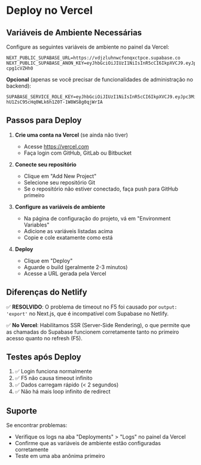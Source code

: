 # Deploy no Vercel

## Variáveis de Ambiente Necessárias

Configure as seguintes variáveis de ambiente no painel da Vercel:

```
NEXT_PUBLIC_SUPABASE_URL=https://vdjzluhnwcfonqxctpce.supabase.co
NEXT_PUBLIC_SUPABASE_ANON_KEY=eyJhbGciOiJIUzI1NiIsInR5cCI6IkpXVCJ9.eyJpc3MiOiJzdXBhYmFzZSIsInJlZiI6InZkanpsdWhud2Nmb25xeGN0cGNlIiwicm9sZSI6ImFub24iLCJpYXQiOjE3MzU3NTA2ODcsImV4cCI6MjA1MTMyNjY4N30.RnPADbJEQkdlOvFwRiZ2XbZOFfnnjC2k-cpg1cVZHh0
```

**Opcional** (apenas se você precisar de funcionalidades de administração no backend):
```
SUPABASE_SERVICE_ROLE_KEY=eyJhbGciOiJIUzI1NiIsInR5cCI6IkpXVCJ9.eyJpc3MiOiJzdXBhYmFzZSIsInJlZiI6InZkanpsdWhud2Nmb25xeGN0cGNlIiwicm9sZSI6InNlcnZpY2Vfcm9sZSIsImlhdCI6MTczNTc1MDY4NywiZXhwIjoyMDUxMzI2Njg3fQ.eQgIY1-hU1ZsC95cHq0WLk6h1Z0T-1W8WS8g0qjWrIA
```

## Passos para Deploy

1. **Crie uma conta na Vercel** (se ainda não tiver)
   - Acesse https://vercel.com
   - Faça login com GitHub, GitLab ou Bitbucket

2. **Conecte seu repositório**
   - Clique em "Add New Project"
   - Selecione seu repositório Git
   - Se o repositório não estiver conectado, faça push para GitHub primeiro

3. **Configure as variáveis de ambiente**
   - Na página de configuração do projeto, vá em "Environment Variables"
   - Adicione as variáveis listadas acima
   - Copie e cole exatamente como está

4. **Deploy**
   - Clique em "Deploy"
   - Aguarde o build (geralmente 2-3 minutos)
   - Acesse a URL gerada pela Vercel

## Diferenças do Netlify

✅ **RESOLVIDO**: O problema de timeout no F5 foi causado por `output: 'export'` no Next.js, que é incompatível com Supabase no Netlify.

✅ **No Vercel**: Habilitamos SSR (Server-Side Rendering), o que permite que as chamadas do Supabase funcionem corretamente tanto no primeiro acesso quanto no refresh (F5).

## Testes após Deploy

1. ✅ Login funciona normalmente
2. ✅ F5 não causa timeout infinito
3. ✅ Dados carregam rápido (< 2 segundos)
4. ✅ Não há mais loop infinito de redirect

## Suporte

Se encontrar problemas:
- Verifique os logs na aba "Deployments" > "Logs" no painel da Vercel
- Confirme que as variáveis de ambiente estão configuradas corretamente
- Teste em uma aba anônima primeiro
